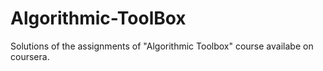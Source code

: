 # Algorithmic-ToolBox
Solutions of the assignments of "Algorithmic Toolbox" course availabe on coursera.
